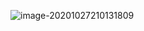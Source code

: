![image-20201027210131809](C:\Users\SZQ\AppData\Roaming\Typora\typora-user-images\image-20201027210131809.png)

